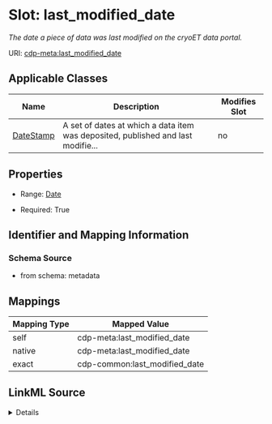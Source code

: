 

# Slot: last_modified_date


_The date a piece of data was last modified on the cryoET data portal._



URI: [cdp-meta:last_modified_date](metadatalast_modified_date)



<!-- no inheritance hierarchy -->





## Applicable Classes

| Name | Description | Modifies Slot |
| --- | --- | --- |
| [DateStamp](DateStamp.md) | A set of dates at which a data item was deposited, published and last modifie... |  no  |







## Properties

* Range: [Date](Date.md)

* Required: True





## Identifier and Mapping Information







### Schema Source


* from schema: metadata




## Mappings

| Mapping Type | Mapped Value |
| ---  | ---  |
| self | cdp-meta:last_modified_date |
| native | cdp-meta:last_modified_date |
| exact | cdp-common:last_modified_date |




## LinkML Source

<details>
```yaml
name: last_modified_date
description: The date a piece of data was last modified on the cryoET data portal.
from_schema: metadata
exact_mappings:
- cdp-common:last_modified_date
rank: 1000
alias: last_modified_date
owner: DateStamp
domain_of:
- DateStamp
range: date
required: true
inlined: true
inlined_as_list: true

```
</details>
